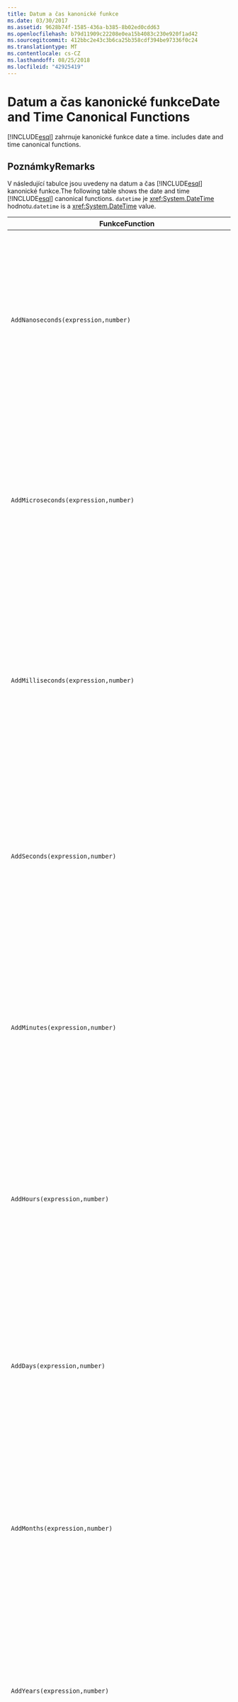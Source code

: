 ```yaml
---
title: Datum a čas kanonické funkce
ms.date: 03/30/2017
ms.assetid: 9628b74f-1585-436a-b385-8b02ed0cdd63
ms.openlocfilehash: b79d11909c22208e0ea15b4083c230e920f1ad42
ms.sourcegitcommit: 412bbc2e43c3b6ca25b358cdf394be97336f0c24
ms.translationtype: MT
ms.contentlocale: cs-CZ
ms.lasthandoff: 08/25/2018
ms.locfileid: "42925419"
---
```

# <a name="date-and-time-canonical-functions"></a><span data-ttu-id="d68fe-102">Datum a čas kanonické funkce</span><span class="sxs-lookup"><span data-stu-id="d68fe-102">Date and Time Canonical Functions</span></span>
[!INCLUDE[esql](../../../../../../includes/esql-md.md)]<span data-ttu-id="d68fe-103"> zahrnuje kanonické funkce date a time.</span><span class="sxs-lookup"><span data-stu-id="d68fe-103"> includes date and time canonical functions.</span></span>  
  
## <a name="remarks"></a><span data-ttu-id="d68fe-104">Poznámky</span><span class="sxs-lookup"><span data-stu-id="d68fe-104">Remarks</span></span>  
 <span data-ttu-id="d68fe-105">V následující tabulce jsou uvedeny na datum a čas [!INCLUDE[esql](../../../../../../includes/esql-md.md)] kanonické funkce.</span><span class="sxs-lookup"><span data-stu-id="d68fe-105">The following table shows the date and time [!INCLUDE[esql](../../../../../../includes/esql-md.md)] canonical functions.</span></span> <span data-ttu-id="d68fe-106">`datetime` je <xref:System.DateTime> hodnotu.</span><span class="sxs-lookup"><span data-stu-id="d68fe-106">`datetime` is a <xref:System.DateTime> value.</span></span>  
  
|<span data-ttu-id="d68fe-107">Funkce</span><span class="sxs-lookup"><span data-stu-id="d68fe-107">Function</span></span>|<span data-ttu-id="d68fe-108">Popis</span><span class="sxs-lookup"><span data-stu-id="d68fe-108">Description</span></span>|  
|--------------|-----------------|  
|`AddNanoseconds(expression,number)`|<span data-ttu-id="d68fe-109">Přidá zadaný `number` z nanosekundách k `expression`.</span><span class="sxs-lookup"><span data-stu-id="d68fe-109">Adds the specified `number` of nanoseconds to the `expression`.</span></span><br /><br /> <span data-ttu-id="d68fe-110">**Argumenty**</span><span class="sxs-lookup"><span data-stu-id="d68fe-110">**Arguments**</span></span><br /><br /> <span data-ttu-id="d68fe-111">`expression`: `DateTime`, `DateTimeOffset`, nebo `Time`.</span><span class="sxs-lookup"><span data-stu-id="d68fe-111">`expression`: `DateTime`, `DateTimeOffset`, or `Time`.</span></span><br /><br /> <span data-ttu-id="d68fe-112">`number`: `Int32`.</span><span class="sxs-lookup"><span data-stu-id="d68fe-112">`number`: `Int32`.</span></span><br /><br /> <span data-ttu-id="d68fe-113">**Návratová hodnota**</span><span class="sxs-lookup"><span data-stu-id="d68fe-113">**Return Value**</span></span><br /><br /> <span data-ttu-id="d68fe-114">Typ `expression`.</span><span class="sxs-lookup"><span data-stu-id="d68fe-114">The type of `expression`.</span></span>|  
|`AddMicroseconds(expression,number)`|<span data-ttu-id="d68fe-115">Přidá zadaný `number` z mikrosekundách k `expression`.</span><span class="sxs-lookup"><span data-stu-id="d68fe-115">Adds the specified `number` of microseconds to the `expression`.</span></span><br /><br /> <span data-ttu-id="d68fe-116">**Argumenty**</span><span class="sxs-lookup"><span data-stu-id="d68fe-116">**Arguments**</span></span><br /><br /> <span data-ttu-id="d68fe-117">`expression`: `DateTime`, `DateTimeOffset`, nebo `Time`.</span><span class="sxs-lookup"><span data-stu-id="d68fe-117">`expression`: `DateTime`, `DateTimeOffset`, or `Time`.</span></span><br /><br /> <span data-ttu-id="d68fe-118">`number`: `Int32`.</span><span class="sxs-lookup"><span data-stu-id="d68fe-118">`number`: `Int32`.</span></span><br /><br /> <span data-ttu-id="d68fe-119">**Návratová hodnota**</span><span class="sxs-lookup"><span data-stu-id="d68fe-119">**Return Value**</span></span><br /><br /> <span data-ttu-id="d68fe-120">Typ `expression`.</span><span class="sxs-lookup"><span data-stu-id="d68fe-120">The type of `expression`.</span></span>|  
|`AddMilliseconds(expression,number)`|<span data-ttu-id="d68fe-121">Přidá zadaný `number` časový interval v milisekundách `expression`.</span><span class="sxs-lookup"><span data-stu-id="d68fe-121">Adds the specified `number` of milliseconds to the `expression`.</span></span><br /><br /> <span data-ttu-id="d68fe-122">**Argumenty**</span><span class="sxs-lookup"><span data-stu-id="d68fe-122">**Arguments**</span></span><br /><br /> <span data-ttu-id="d68fe-123">`expression`: `DateTime`, `DateTimeOffset`, nebo `Time`.</span><span class="sxs-lookup"><span data-stu-id="d68fe-123">`expression`: `DateTime`, `DateTimeOffset`, or `Time`.</span></span><br /><br /> <span data-ttu-id="d68fe-124">`number`: `Int32`.</span><span class="sxs-lookup"><span data-stu-id="d68fe-124">`number`: `Int32`.</span></span><br /><br /> <span data-ttu-id="d68fe-125">**Návratová hodnota**</span><span class="sxs-lookup"><span data-stu-id="d68fe-125">**Return Value**</span></span><br /><br /> <span data-ttu-id="d68fe-126">Typ `expression`.</span><span class="sxs-lookup"><span data-stu-id="d68fe-126">The type of `expression`.</span></span>|  
|`AddSeconds(expression,number)`|<span data-ttu-id="d68fe-127">Přidá zadaný `number` sady sekund `expression`.</span><span class="sxs-lookup"><span data-stu-id="d68fe-127">Adds the specified `number` of seconds to the `expression`.</span></span><br /><br /> <span data-ttu-id="d68fe-128">**Argumenty**</span><span class="sxs-lookup"><span data-stu-id="d68fe-128">**Arguments**</span></span><br /><br /> <span data-ttu-id="d68fe-129">`expression`: `DateTime`, `DateTimeOffset`, nebo `Time`.</span><span class="sxs-lookup"><span data-stu-id="d68fe-129">`expression`: `DateTime`, `DateTimeOffset`, or `Time`.</span></span><br /><br /> <span data-ttu-id="d68fe-130">`number`: `Int32`.</span><span class="sxs-lookup"><span data-stu-id="d68fe-130">`number`: `Int32`.</span></span><br /><br /> <span data-ttu-id="d68fe-131">**Návratová hodnota**</span><span class="sxs-lookup"><span data-stu-id="d68fe-131">**Return Value**</span></span><br /><br /> <span data-ttu-id="d68fe-132">Typ `expression`.</span><span class="sxs-lookup"><span data-stu-id="d68fe-132">The type of `expression`.</span></span>|  
|`AddMinutes(expression,number)`|<span data-ttu-id="d68fe-133">Přidá zadaný `number` minut `expression`.</span><span class="sxs-lookup"><span data-stu-id="d68fe-133">Adds the specified `number` of minutes to the `expression`.</span></span><br /><br /> <span data-ttu-id="d68fe-134">**Argumenty**</span><span class="sxs-lookup"><span data-stu-id="d68fe-134">**Arguments**</span></span><br /><br /> <span data-ttu-id="d68fe-135">`expression`: `DateTime`, `DateTimeOffset`, nebo `Time`.</span><span class="sxs-lookup"><span data-stu-id="d68fe-135">`expression`: `DateTime`, `DateTimeOffset`, or `Time`.</span></span><br /><br /> <span data-ttu-id="d68fe-136">`number`: `Int32`.</span><span class="sxs-lookup"><span data-stu-id="d68fe-136">`number`: `Int32`.</span></span><br /><br /> <span data-ttu-id="d68fe-137">**Návratová hodnota**</span><span class="sxs-lookup"><span data-stu-id="d68fe-137">**Return Value**</span></span><br /><br /> <span data-ttu-id="d68fe-138">Typ `expression`.</span><span class="sxs-lookup"><span data-stu-id="d68fe-138">The type of `expression`.</span></span>|  
|`AddHours(expression,number)`|<span data-ttu-id="d68fe-139">Přidá zadaný `number` hodin `expression`.</span><span class="sxs-lookup"><span data-stu-id="d68fe-139">Adds the specified `number` of hours to the `expression`.</span></span><br /><br /> <span data-ttu-id="d68fe-140">**Argumenty**</span><span class="sxs-lookup"><span data-stu-id="d68fe-140">**Arguments**</span></span><br /><br /> <span data-ttu-id="d68fe-141">`expression`: `DateTime`, `DateTimeOffset`, nebo `Time`.</span><span class="sxs-lookup"><span data-stu-id="d68fe-141">`expression`: `DateTime`, `DateTimeOffset`, or `Time`.</span></span><br /><br /> <span data-ttu-id="d68fe-142">`number`: `Int32`.</span><span class="sxs-lookup"><span data-stu-id="d68fe-142">`number`: `Int32`.</span></span><br /><br /> <span data-ttu-id="d68fe-143">**Návratová hodnota**</span><span class="sxs-lookup"><span data-stu-id="d68fe-143">**Return Value**</span></span><br /><br /> <span data-ttu-id="d68fe-144">Typ `expression`.</span><span class="sxs-lookup"><span data-stu-id="d68fe-144">The type of `expression`.</span></span>|  
|`AddDays(expression,number)`|<span data-ttu-id="d68fe-145">Přidá zadaný `number` dnů `expression`.</span><span class="sxs-lookup"><span data-stu-id="d68fe-145">Adds the specified `number` of days to the `expression`.</span></span><br /><br /> <span data-ttu-id="d68fe-146">**Argumenty**</span><span class="sxs-lookup"><span data-stu-id="d68fe-146">**Arguments**</span></span><br /><br /> <span data-ttu-id="d68fe-147">`expression`: `DateTime` nebo `DateTimeOffset`.</span><span class="sxs-lookup"><span data-stu-id="d68fe-147">`expression`: `DateTime` or `DateTimeOffset`.</span></span><br /><br /> <span data-ttu-id="d68fe-148">`number`: `Int32`.</span><span class="sxs-lookup"><span data-stu-id="d68fe-148">`number`: `Int32`.</span></span><br /><br /> <span data-ttu-id="d68fe-149">**Návratová hodnota**</span><span class="sxs-lookup"><span data-stu-id="d68fe-149">**Return Value**</span></span><br /><br /> <span data-ttu-id="d68fe-150">Typ `expression`.</span><span class="sxs-lookup"><span data-stu-id="d68fe-150">The type of `expression`.</span></span>|  
|`AddMonths(expression,number)`|<span data-ttu-id="d68fe-151">Přidá zadaný `number` měsíců `expression`.</span><span class="sxs-lookup"><span data-stu-id="d68fe-151">Adds the specified `number` of months to the `expression`.</span></span><br /><br /> <span data-ttu-id="d68fe-152">**Argumenty**</span><span class="sxs-lookup"><span data-stu-id="d68fe-152">**Arguments**</span></span><br /><br /> <span data-ttu-id="d68fe-153">`expression`: `DateTime` nebo `DateTimeOffset`.</span><span class="sxs-lookup"><span data-stu-id="d68fe-153">`expression`: `DateTime` or `DateTimeOffset`.</span></span><br /><br /> <span data-ttu-id="d68fe-154">`number`: `Int32`.</span><span class="sxs-lookup"><span data-stu-id="d68fe-154">`number`: `Int32`.</span></span><br /><br /> <span data-ttu-id="d68fe-155">**Návratová hodnota**</span><span class="sxs-lookup"><span data-stu-id="d68fe-155">**Return Value**</span></span><br /><br /> <span data-ttu-id="d68fe-156">Typ `expression`.</span><span class="sxs-lookup"><span data-stu-id="d68fe-156">The type of `expression`.</span></span>|  
|`AddYears(expression,number)`|<span data-ttu-id="d68fe-157">Přidá zadaný `number` let `expression`.</span><span class="sxs-lookup"><span data-stu-id="d68fe-157">Adds the specified `number` of years to the `expression`.</span></span><br /><br /> <span data-ttu-id="d68fe-158">**Argumenty**</span><span class="sxs-lookup"><span data-stu-id="d68fe-158">**Arguments**</span></span><br /><br /> <span data-ttu-id="d68fe-159">`expression`: `DateTime` nebo `DateTimeOffset`.</span><span class="sxs-lookup"><span data-stu-id="d68fe-159">`expression`: `DateTime` or `DateTimeOffset`.</span></span><br /><br /> <span data-ttu-id="d68fe-160">`number`: `Int32`.</span><span class="sxs-lookup"><span data-stu-id="d68fe-160">`number`: `Int32`.</span></span><br /><br /> <span data-ttu-id="d68fe-161">**Návratová hodnota**</span><span class="sxs-lookup"><span data-stu-id="d68fe-161">**Return Value**</span></span><br /><br /> <span data-ttu-id="d68fe-162">Typ `expression`.</span><span class="sxs-lookup"><span data-stu-id="d68fe-162">The type of `expression`.</span></span>|  
|`CreateDateTime(year,month,day,hour,minute,second)`|<span data-ttu-id="d68fe-163">Vrátí nový `DateTime` hodnotu jako aktuální datum a čas serveru v časovém pásmu serveru.</span><span class="sxs-lookup"><span data-stu-id="d68fe-163">Returns a new `DateTime` value as the current date and time of the server in the server's time zone.</span></span><br /><br /> <span data-ttu-id="d68fe-164">**Argumenty**</span><span class="sxs-lookup"><span data-stu-id="d68fe-164">**Arguments**</span></span><br /><br /> <span data-ttu-id="d68fe-165">`year`, `month`, `day`, `hour`, `minute`: `Int16` a `Int32`.</span><span class="sxs-lookup"><span data-stu-id="d68fe-165">`year`, `month`, `day`, `hour`, `minute`: `Int16` and `Int32`.</span></span><br /><br /> <span data-ttu-id="d68fe-166">`second`: `Double`.</span><span class="sxs-lookup"><span data-stu-id="d68fe-166">`second`: `Double`.</span></span><br /><br /> <span data-ttu-id="d68fe-167">**Návratová hodnota**</span><span class="sxs-lookup"><span data-stu-id="d68fe-167">**Return Value**</span></span><br /><br /> <span data-ttu-id="d68fe-168">A `DateTime`.</span><span class="sxs-lookup"><span data-stu-id="d68fe-168">A `DateTime`.</span></span>|  
|`CreateDateTimeOffset(year,month,day,hour,minute,second,tzoffset)`|<span data-ttu-id="d68fe-169">Vrátí nový `DateTimeOffset` hodnotu jako aktuální datum a čas serveru vzhledem k koordinovaný univerzální čas (UTC).</span><span class="sxs-lookup"><span data-stu-id="d68fe-169">Returns a new `DateTimeOffset` value as the current date and time of the server relative to the Coordinated Universal Time (UTC).</span></span><br /><br /> <span data-ttu-id="d68fe-170">**Argumenty**</span><span class="sxs-lookup"><span data-stu-id="d68fe-170">**Arguments**</span></span><br /><br /> <span data-ttu-id="d68fe-171">`year`, `month`, `day`, `hour`, `minute`, `tzoffset`: `Int32`.</span><span class="sxs-lookup"><span data-stu-id="d68fe-171">`year`, `month`, `day`, `hour`, `minute`, `tzoffset`: `Int32`.</span></span><br /><br /> <span data-ttu-id="d68fe-172">`second`: `Double`.</span><span class="sxs-lookup"><span data-stu-id="d68fe-172">`second`: `Double`.</span></span><br /><br /> <span data-ttu-id="d68fe-173">**Návratová hodnota**</span><span class="sxs-lookup"><span data-stu-id="d68fe-173">**Return Value**</span></span><br /><br /> <span data-ttu-id="d68fe-174">A `DateTimeOffset`.</span><span class="sxs-lookup"><span data-stu-id="d68fe-174">A `DateTimeOffset`.</span></span>|  
|`CreateTime(hour,minute,second)`|<span data-ttu-id="d68fe-175">Vrátí nový `Time` hodnotu jako aktuální čas.</span><span class="sxs-lookup"><span data-stu-id="d68fe-175">Returns a new `Time` value as the current time.</span></span><br /><br /> <span data-ttu-id="d68fe-176">**Argumenty**</span><span class="sxs-lookup"><span data-stu-id="d68fe-176">**Arguments**</span></span><br /><br /> <span data-ttu-id="d68fe-177">`hour` a `minute`: `Int32`.</span><span class="sxs-lookup"><span data-stu-id="d68fe-177">`hour` and `minute`: `Int32`.</span></span><br /><br /> <span data-ttu-id="d68fe-178">`second`: `Double`.</span><span class="sxs-lookup"><span data-stu-id="d68fe-178">`second`: `Double`.</span></span><br /><br /> <span data-ttu-id="d68fe-179">**Návratová hodnota**</span><span class="sxs-lookup"><span data-stu-id="d68fe-179">**Return Value**</span></span><br /><br /> <span data-ttu-id="d68fe-180">A `Time`.</span><span class="sxs-lookup"><span data-stu-id="d68fe-180">A `Time`.</span></span>|  
|`CurrentDateTime()`|<span data-ttu-id="d68fe-181">Vrátí `DateTime` hodnotu jako aktuální datum a čas serveru v časovém pásmu serveru.</span><span class="sxs-lookup"><span data-stu-id="d68fe-181">Returns a `DateTime` value as the current date and time of the server in the server's time zone.</span></span><br /><br /> <span data-ttu-id="d68fe-182">**Návratová hodnota**</span><span class="sxs-lookup"><span data-stu-id="d68fe-182">**Return Value**</span></span><br /><br /> <span data-ttu-id="d68fe-183">A `DateTime`.</span><span class="sxs-lookup"><span data-stu-id="d68fe-183">A `DateTime`.</span></span>|  
|`CurrentDateTimeOffset()`|<span data-ttu-id="d68fe-184">Vrátí aktuální datum, čas a posunu `DateTimeOffset`.</span><span class="sxs-lookup"><span data-stu-id="d68fe-184">Returns the current date, time and offset as a `DateTimeOffset`.</span></span><br /><br /> <span data-ttu-id="d68fe-185">**Návratová hodnota**</span><span class="sxs-lookup"><span data-stu-id="d68fe-185">**Return Value**</span></span><br /><br /> <span data-ttu-id="d68fe-186">A `DateTimeOffset`.</span><span class="sxs-lookup"><span data-stu-id="d68fe-186">A `DateTimeOffset`.</span></span>|  
|`CurrentUtcDateTime()`|<span data-ttu-id="d68fe-187">Vrátí <xref:System.DateTime> hodnotu jako aktuální datum a čas v časovém pásmu UTS serveru.</span><span class="sxs-lookup"><span data-stu-id="d68fe-187">Returns a <xref:System.DateTime> value as the current date and time of the server in the UTS time zone.</span></span><br /><br /> <span data-ttu-id="d68fe-188">**Návratová hodnota**</span><span class="sxs-lookup"><span data-stu-id="d68fe-188">**Return Value**</span></span><br /><br /> <span data-ttu-id="d68fe-189">A `DateTime`.</span><span class="sxs-lookup"><span data-stu-id="d68fe-189">A `DateTime`.</span></span>|  
|`Day(expression)`|<span data-ttu-id="d68fe-190">Vrátí část pro den z `expression` jako `Int32` od 1 do 31.</span><span class="sxs-lookup"><span data-stu-id="d68fe-190">Returns the day portion of `expression` as an `Int32` between 1 and 31.</span></span><br /><br /> <span data-ttu-id="d68fe-191">**Argumenty**</span><span class="sxs-lookup"><span data-stu-id="d68fe-191">**Arguments**</span></span><br /><br /> <span data-ttu-id="d68fe-192">A `DateTime` a `DateTimeOffset`.</span><span class="sxs-lookup"><span data-stu-id="d68fe-192">A `DateTime` and `DateTimeOffset`.</span></span><br /><br /> <span data-ttu-id="d68fe-193">**Návratová hodnota**</span><span class="sxs-lookup"><span data-stu-id="d68fe-193">**Return Value**</span></span><br /><br /> <span data-ttu-id="d68fe-194">`Int32`.</span><span class="sxs-lookup"><span data-stu-id="d68fe-194">An `Int32`.</span></span><br /><br /> <span data-ttu-id="d68fe-195">**Příklad**</span><span class="sxs-lookup"><span data-stu-id="d68fe-195">**Example**</span></span><br /><br /> `-- The following example returns 12.`<br /><br /> `Day(cast('03/12/1998' as DateTime))`|  
|`DayOfYear(expression)`|<span data-ttu-id="d68fe-196">Vrátí část pro den z `expression` jako `Int32` od 1 do 366, kde se 366 vrátí poslední den do přestupného roku.</span><span class="sxs-lookup"><span data-stu-id="d68fe-196">Returns the day portion of `expression` as an `Int32` between 1 and 366, where 366 is returned for the last day of a leap year.</span></span><br /><br /> <span data-ttu-id="d68fe-197">**Argumenty**</span><span class="sxs-lookup"><span data-stu-id="d68fe-197">**Arguments**</span></span><br /><br /> <span data-ttu-id="d68fe-198">A `DateTime` nebo `DateTimeOffset`.</span><span class="sxs-lookup"><span data-stu-id="d68fe-198">A `DateTime` or `DateTimeOffset`.</span></span><br /><br /> <span data-ttu-id="d68fe-199">**Návratová hodnota**</span><span class="sxs-lookup"><span data-stu-id="d68fe-199">**Return Value**</span></span><br /><br /> <span data-ttu-id="d68fe-200">`Int32`.</span><span class="sxs-lookup"><span data-stu-id="d68fe-200">An `Int32`.</span></span>|  
|`DiffNanoseconds(startExpression,endExpression)`|<span data-ttu-id="d68fe-201">Vrátí rozdíl v nanosekundách, mezi `startExpression` a `endExpression`.</span><span class="sxs-lookup"><span data-stu-id="d68fe-201">Returns the difference, in nanoseconds, between `startExpression` and `endExpression`.</span></span><br /><br /> <span data-ttu-id="d68fe-202">**Argumenty**</span><span class="sxs-lookup"><span data-stu-id="d68fe-202">**Arguments**</span></span><br /><br /> <span data-ttu-id="d68fe-203">`startExpression`, `endExpression`: `DateTime`, `DateTimeOffset`, nebo `Time`.</span><span class="sxs-lookup"><span data-stu-id="d68fe-203">`startExpression`, `endExpression`: `DateTime`, `DateTimeOffset`, or `Time`.</span></span> <span data-ttu-id="d68fe-204">**Poznámka:** `startExpression` a `endExpression` musí být stejného typu.  </span><span class="sxs-lookup"><span data-stu-id="d68fe-204">**Note:**  `startExpression` and `endExpression` must be of the same type.</span></span> <br /><br /> <span data-ttu-id="d68fe-205">**Návratová hodnota**</span><span class="sxs-lookup"><span data-stu-id="d68fe-205">**Return Value**</span></span><br /><br /> <span data-ttu-id="d68fe-206">`Int32`.</span><span class="sxs-lookup"><span data-stu-id="d68fe-206">An `Int32`.</span></span>|  
|`DiffMilliseconds(startExpression,endExpression)`|<span data-ttu-id="d68fe-207">Vrátí rozdíl v milisekundách mezi `startExpression` a `endExpression`.</span><span class="sxs-lookup"><span data-stu-id="d68fe-207">Returns the difference, in milliseconds, between `startExpression` and `endExpression`.</span></span><br /><br /> <span data-ttu-id="d68fe-208">**Argumenty**</span><span class="sxs-lookup"><span data-stu-id="d68fe-208">**Arguments**</span></span><br /><br /> <span data-ttu-id="d68fe-209">`startExpression`, `endExpression`: `DateTime`, `DateTimeOffset`, nebo `Time`.</span><span class="sxs-lookup"><span data-stu-id="d68fe-209">`startExpression`, `endExpression`: `DateTime`, `DateTimeOffset`, or `Time`.</span></span> <span data-ttu-id="d68fe-210">**Poznámka:** `startExpression` a `endExpression` musí být stejného typu.  </span><span class="sxs-lookup"><span data-stu-id="d68fe-210">**Note:**  `startExpression` and `endExpression` must be of the same type.</span></span> <br /><br /> <span data-ttu-id="d68fe-211">**Návratová hodnota**</span><span class="sxs-lookup"><span data-stu-id="d68fe-211">**Return Value**</span></span><br /><br /> <span data-ttu-id="d68fe-212">`Int32`.</span><span class="sxs-lookup"><span data-stu-id="d68fe-212">An `Int32`.</span></span>|  
|`DiffMicroseconds(startExpression,endExpression)`|<span data-ttu-id="d68fe-213">Vrátí rozdíl v mikrosekundách, mezi `startExpression` a `endExpression`.</span><span class="sxs-lookup"><span data-stu-id="d68fe-213">Returns the difference, in microseconds, between `startExpression` and `endExpression`.</span></span><br /><br /> <span data-ttu-id="d68fe-214">**Argumenty**</span><span class="sxs-lookup"><span data-stu-id="d68fe-214">**Arguments**</span></span><br /><br /> <span data-ttu-id="d68fe-215">`startExpression`, `endExpression`: `DateTime`, `DateTimeOffset`, nebo `Time`.</span><span class="sxs-lookup"><span data-stu-id="d68fe-215">`startExpression`, `endExpression`: `DateTime`, `DateTimeOffset`, or `Time`.</span></span> <span data-ttu-id="d68fe-216">**Poznámka:** `startExpression` a `endExpression` musí být stejného typu.  </span><span class="sxs-lookup"><span data-stu-id="d68fe-216">**Note:**  `startExpression` and `endExpression` must be of the same type.</span></span> <br /><br /> <span data-ttu-id="d68fe-217">**Návratová hodnota**</span><span class="sxs-lookup"><span data-stu-id="d68fe-217">**Return Value**</span></span><br /><br /> <span data-ttu-id="d68fe-218">`Int32`.</span><span class="sxs-lookup"><span data-stu-id="d68fe-218">An `Int32`.</span></span>|  
|`DiffSeconds(startExpression,endExpression)`|<span data-ttu-id="d68fe-219">Vrátí rozdíl v sekundách mezi `startExpression` a `endExpression`.</span><span class="sxs-lookup"><span data-stu-id="d68fe-219">Returns the difference, in seconds, between `startExpression` and `endExpression`.</span></span><br /><br /> <span data-ttu-id="d68fe-220">**Argumenty**</span><span class="sxs-lookup"><span data-stu-id="d68fe-220">**Arguments**</span></span><br /><br /> <span data-ttu-id="d68fe-221">`startExpression`, `endExpression`: `DateTime`, `DateTimeOffset`, nebo `Time`.</span><span class="sxs-lookup"><span data-stu-id="d68fe-221">`startExpression`, `endExpression`: `DateTime`, `DateTimeOffset`, or `Time`.</span></span> <span data-ttu-id="d68fe-222">**Poznámka:** `startExpression` a `endExpression` musí být stejného typu.  </span><span class="sxs-lookup"><span data-stu-id="d68fe-222">**Note:**  `startExpression` and `endExpression` must be of the same type.</span></span> <br /><br /> <span data-ttu-id="d68fe-223">**Návratová hodnota**</span><span class="sxs-lookup"><span data-stu-id="d68fe-223">**Return Value**</span></span><br /><br /> <span data-ttu-id="d68fe-224">`Int32`.</span><span class="sxs-lookup"><span data-stu-id="d68fe-224">An `Int32`.</span></span>|  
|`DiffMinutes(startExpression,endExpression)`|<span data-ttu-id="d68fe-225">Vrátí rozdíl v řádech minut, mezi `startExpression` a `endExpression`.</span><span class="sxs-lookup"><span data-stu-id="d68fe-225">Returns the difference, in minutes, between `startExpression` and `endExpression`.</span></span><br /><br /> <span data-ttu-id="d68fe-226">**Argumenty**</span><span class="sxs-lookup"><span data-stu-id="d68fe-226">**Arguments**</span></span><br /><br /> <span data-ttu-id="d68fe-227">`startExpression`, `endExpression`: `DateTime`, `DateTimeOffset`, nebo `Time`.</span><span class="sxs-lookup"><span data-stu-id="d68fe-227">`startExpression`, `endExpression`: `DateTime`, `DateTimeOffset`, or `Time`.</span></span> <span data-ttu-id="d68fe-228">**Poznámka:** `startExpression` a `endExpression` musí být stejného typu.  </span><span class="sxs-lookup"><span data-stu-id="d68fe-228">**Note:**  `startExpression` and `endExpression` must be of the same type.</span></span> <br /><br /> <span data-ttu-id="d68fe-229">**Návratová hodnota**</span><span class="sxs-lookup"><span data-stu-id="d68fe-229">**Return Value**</span></span><br /><br /> <span data-ttu-id="d68fe-230">`Int32`.</span><span class="sxs-lookup"><span data-stu-id="d68fe-230">An `Int32`.</span></span>|  
|`DiffHours(startExpression,endExpression)`|<span data-ttu-id="d68fe-231">Vrátí rozdíl v hodinách mezi `startExpression` a `endExpression`.</span><span class="sxs-lookup"><span data-stu-id="d68fe-231">Returns the difference, in hours, between `startExpression` and `endExpression`.</span></span><br /><br /> <span data-ttu-id="d68fe-232">**Argumenty**</span><span class="sxs-lookup"><span data-stu-id="d68fe-232">**Arguments**</span></span><br /><br /> <span data-ttu-id="d68fe-233">`startExpression`, `endExpression`: `DateTime`, `DateTimeOffset`, nebo `Time`.</span><span class="sxs-lookup"><span data-stu-id="d68fe-233">`startExpression`, `endExpression`: `DateTime`, `DateTimeOffset`, or `Time`.</span></span> <span data-ttu-id="d68fe-234">**Poznámka:** `startExpression` a `endExpression` musí být stejného typu.  </span><span class="sxs-lookup"><span data-stu-id="d68fe-234">**Note:**  `startExpression` and `endExpression` must be of the same type.</span></span> <br /><br /> <span data-ttu-id="d68fe-235">**Návratová hodnota**</span><span class="sxs-lookup"><span data-stu-id="d68fe-235">**Return Value**</span></span><br /><br /> <span data-ttu-id="d68fe-236">`Int32`.</span><span class="sxs-lookup"><span data-stu-id="d68fe-236">An `Int32`.</span></span>|  
|`DiffDays(startExpression,endExpression)`|<span data-ttu-id="d68fe-237">Vrátí rozdíl ve dnech mezi `startExpression` a `endExpression`.</span><span class="sxs-lookup"><span data-stu-id="d68fe-237">Returns the difference, in days, between `startExpression` and `endExpression`.</span></span><br /><br /> <span data-ttu-id="d68fe-238">**Argumenty**</span><span class="sxs-lookup"><span data-stu-id="d68fe-238">**Arguments**</span></span><br /><br /> <span data-ttu-id="d68fe-239">`startExpression`, `endExpression`: `DateTime` nebo `DateTimeOffset`.</span><span class="sxs-lookup"><span data-stu-id="d68fe-239">`startExpression`, `endExpression`: `DateTime` or `DateTimeOffset`.</span></span> <span data-ttu-id="d68fe-240">**Poznámka:** `startExpression` a `endExpression` musí být stejného typu.  </span><span class="sxs-lookup"><span data-stu-id="d68fe-240">**Note:**  `startExpression` and `endExpression` must be of the same type.</span></span> <br /><br /> <span data-ttu-id="d68fe-241">**Návratová hodnota**</span><span class="sxs-lookup"><span data-stu-id="d68fe-241">**Return Value**</span></span><br /><br /> <span data-ttu-id="d68fe-242">`Int32`.</span><span class="sxs-lookup"><span data-stu-id="d68fe-242">An `Int32`.</span></span>|  
|`DiffMonths(startExpression,endExpression)`|<span data-ttu-id="d68fe-243">Vrátí rozdíl v měsících, mezi `startExpression` a `endExpression`.</span><span class="sxs-lookup"><span data-stu-id="d68fe-243">Returns the difference, in months, between `startExpression` and `endExpression`.</span></span><br /><br /> <span data-ttu-id="d68fe-244">**Argumenty**</span><span class="sxs-lookup"><span data-stu-id="d68fe-244">**Arguments**</span></span><br /><br /> <span data-ttu-id="d68fe-245">`startExpression`, `endExpression`: `DateTime` nebo `DateTimeOffset`.</span><span class="sxs-lookup"><span data-stu-id="d68fe-245">`startExpression`, `endExpression`: `DateTime` or `DateTimeOffset`.</span></span> <span data-ttu-id="d68fe-246">**Poznámka:** `startExpression` a `endExpression` musí být stejného typu.  </span><span class="sxs-lookup"><span data-stu-id="d68fe-246">**Note:**  `startExpression` and `endExpression` must be of the same type.</span></span> <br /><br /> <span data-ttu-id="d68fe-247">**Návratová hodnota**</span><span class="sxs-lookup"><span data-stu-id="d68fe-247">**Return Value**</span></span><br /><br /> <span data-ttu-id="d68fe-248">`Int32`.</span><span class="sxs-lookup"><span data-stu-id="d68fe-248">An `Int32`.</span></span>|  
|`DiffYears(startExpression,endExpression)`|<span data-ttu-id="d68fe-249">Vrátí rozdíl v letech, mezi `startExpression` a `endExpression`.</span><span class="sxs-lookup"><span data-stu-id="d68fe-249">Returns the difference, in years, between `startExpression` and `endExpression`.</span></span><br /><br /> <span data-ttu-id="d68fe-250">**Argumenty**</span><span class="sxs-lookup"><span data-stu-id="d68fe-250">**Arguments**</span></span><br /><br /> <span data-ttu-id="d68fe-251">`startExpression`, `endExpression`: `DateTime` nebo `DateTimeOffset`.</span><span class="sxs-lookup"><span data-stu-id="d68fe-251">`startExpression`, `endExpression`: `DateTime` or `DateTimeOffset`.</span></span> <span data-ttu-id="d68fe-252">**Poznámka:** `startExpression` a `endExpression` musí být stejného typu.  </span><span class="sxs-lookup"><span data-stu-id="d68fe-252">**Note:**  `startExpression` and `endExpression` must be of the same type.</span></span> <br /><br /> <span data-ttu-id="d68fe-253">**Návratová hodnota**</span><span class="sxs-lookup"><span data-stu-id="d68fe-253">**Return Value**</span></span><br /><br /> <span data-ttu-id="d68fe-254">`Int32`.</span><span class="sxs-lookup"><span data-stu-id="d68fe-254">An `Int32`.</span></span>|  
|`GetTotalOffsetMinutes(datetimeoffset)`|<span data-ttu-id="d68fe-255">Vrátí počet minut, který `datetimeoffset` posun od GMT.</span><span class="sxs-lookup"><span data-stu-id="d68fe-255">Returns the number of minutes that the `datetimeoffset` is offset from GMT.</span></span> <span data-ttu-id="d68fe-256">Obvykle se jedná mezi +780 a-780 (+ nebo - 13 hodin).</span><span class="sxs-lookup"><span data-stu-id="d68fe-256">This is generally between +780 and -780 (+ or - 13 hrs).</span></span> <span data-ttu-id="d68fe-257">**Poznámka:** tato funkce je podporována pouze v systému SQL Server 2008.</span><span class="sxs-lookup"><span data-stu-id="d68fe-257">**Note:**  This function is supported in SQL Server 2008 only.</span></span> <br /><br /> <span data-ttu-id="d68fe-258">**Argumenty**</span><span class="sxs-lookup"><span data-stu-id="d68fe-258">**Arguments**</span></span><br /><br /> <span data-ttu-id="d68fe-259">A `DateTimeOffset`.</span><span class="sxs-lookup"><span data-stu-id="d68fe-259">A `DateTimeOffset`.</span></span><br /><br /> <span data-ttu-id="d68fe-260">**Návratová hodnota**</span><span class="sxs-lookup"><span data-stu-id="d68fe-260">**Return Value**</span></span><br /><br /> <span data-ttu-id="d68fe-261">`Int32`.</span><span class="sxs-lookup"><span data-stu-id="d68fe-261">An `Int32`.</span></span>|  
|`Hour(expression)`|<span data-ttu-id="d68fe-262">Vrátí hodinu část `expression` jako `Int32` mezi 0 a 23.</span><span class="sxs-lookup"><span data-stu-id="d68fe-262">Returns the hour portion of `expression` as an `Int32` between 0 and 23.</span></span><br /><br /> <span data-ttu-id="d68fe-263">**Argumenty**</span><span class="sxs-lookup"><span data-stu-id="d68fe-263">**Arguments**</span></span><br /><br /> <span data-ttu-id="d68fe-264">A `DateTime, Time` a `DateTimeOffset`.</span><span class="sxs-lookup"><span data-stu-id="d68fe-264">A `DateTime, Time` and `DateTimeOffset`.</span></span><br /><br /> <span data-ttu-id="d68fe-265">**Příklad**</span><span class="sxs-lookup"><span data-stu-id="d68fe-265">**Example**</span></span><br /><br /> `-- The following example returns 22.`<br /><br /> `Hour(cast('22:35:5' as DateTime))`|  
|`Millisecond(expression)`|<span data-ttu-id="d68fe-266">Vrátí část milisekund `expression` jako `Int32` rozsahu od 0 do 999.</span><span class="sxs-lookup"><span data-stu-id="d68fe-266">Returns the milliseconds portion of `expression` as an `Int32` between 0 and 999.</span></span><br /><br /> <span data-ttu-id="d68fe-267">**Argumenty**</span><span class="sxs-lookup"><span data-stu-id="d68fe-267">**Arguments**</span></span><br /><br /> <span data-ttu-id="d68fe-268">A `DateTime, Time` a `DateTimeOffset`.</span><span class="sxs-lookup"><span data-stu-id="d68fe-268">A `DateTime, Time` and `DateTimeOffset`.</span></span><br /><br /> <span data-ttu-id="d68fe-269">**Návratová hodnota**</span><span class="sxs-lookup"><span data-stu-id="d68fe-269">**Return Value**</span></span><br /><br /> <span data-ttu-id="d68fe-270">`Int32`.</span><span class="sxs-lookup"><span data-stu-id="d68fe-270">An `Int32`.</span></span>|  
|`Minute(expression)`|<span data-ttu-id="d68fe-271">Vrátí část pro minuty z `expression` jako `Int32` mezi 0 a 59.</span><span class="sxs-lookup"><span data-stu-id="d68fe-271">Returns the minute portion of `expression` as an `Int32` between 0 and 59.</span></span><br /><br /> <span data-ttu-id="d68fe-272">**Argumenty**</span><span class="sxs-lookup"><span data-stu-id="d68fe-272">**Arguments**</span></span><br /><br /> <span data-ttu-id="d68fe-273">A `DateTime, Time` nebo `DateTimeOffset`.</span><span class="sxs-lookup"><span data-stu-id="d68fe-273">A `DateTime, Time` or `DateTimeOffset`.</span></span><br /><br /> <span data-ttu-id="d68fe-274">**Návratová hodnota**</span><span class="sxs-lookup"><span data-stu-id="d68fe-274">**Return Value**</span></span><br /><br /> <span data-ttu-id="d68fe-275">`Int32`.</span><span class="sxs-lookup"><span data-stu-id="d68fe-275">An `Int32`.</span></span><br /><br /> <span data-ttu-id="d68fe-276">**Příklad**</span><span class="sxs-lookup"><span data-stu-id="d68fe-276">**Example**</span></span><br /><br /> `-- The following example returns 35`<br /><br /> `Minute(cast('22:35:5' as DateTime))`|  
|`Month(expression)`|<span data-ttu-id="d68fe-277">Vrátí část pro měsíc z `expression` jako `Int32` od 1 do 12.</span><span class="sxs-lookup"><span data-stu-id="d68fe-277">Returns the month portion of `expression` as an `Int32` between 1 and 12.</span></span><br /><br /> <span data-ttu-id="d68fe-278">**Argumenty**</span><span class="sxs-lookup"><span data-stu-id="d68fe-278">**Arguments**</span></span><br /><br /> <span data-ttu-id="d68fe-279">A `DateTime` nebo `DateTimeOffset`.</span><span class="sxs-lookup"><span data-stu-id="d68fe-279">A `DateTime` or `DateTimeOffset`.</span></span><br /><br /> <span data-ttu-id="d68fe-280">**Návratová hodnota**</span><span class="sxs-lookup"><span data-stu-id="d68fe-280">**Return Value**</span></span><br /><br /> <span data-ttu-id="d68fe-281">`Int32`.</span><span class="sxs-lookup"><span data-stu-id="d68fe-281">An `Int32`.</span></span><br /><br /> <span data-ttu-id="d68fe-282">**Příklad**</span><span class="sxs-lookup"><span data-stu-id="d68fe-282">**Example**</span></span><br /><br /> `-- The following example returns 3.`<br /><br /> `Month(cast('03/12/1998' as DateTime))`|  
|`Second(expression)`|<span data-ttu-id="d68fe-283">Vrátí počet sekund část `expression` jako `Int32` mezi 0 a 59.</span><span class="sxs-lookup"><span data-stu-id="d68fe-283">Returns the seconds portion of `expression` as an `Int32` between 0 and 59.</span></span><br /><br /> <span data-ttu-id="d68fe-284">**Argumenty**</span><span class="sxs-lookup"><span data-stu-id="d68fe-284">**Arguments**</span></span><br /><br /> <span data-ttu-id="d68fe-285">A `DateTime, Time` a `DateTimeOffset`.</span><span class="sxs-lookup"><span data-stu-id="d68fe-285">A `DateTime, Time` and `DateTimeOffset`.</span></span><br /><br /> <span data-ttu-id="d68fe-286">**Návratová hodnota**</span><span class="sxs-lookup"><span data-stu-id="d68fe-286">**Return Value**</span></span><br /><br /> <span data-ttu-id="d68fe-287">`Int32`.</span><span class="sxs-lookup"><span data-stu-id="d68fe-287">An `Int32`.</span></span><br /><br /> <span data-ttu-id="d68fe-288">**Příklad**</span><span class="sxs-lookup"><span data-stu-id="d68fe-288">**Example**</span></span><br /><br /> `-- The following example returns 5`<br /><br /> `Second(cast('22:35:5' as DateTime))`|  
|`TruncateTime(expression)`|<span data-ttu-id="d68fe-289">Vrátí `expression`, s hodnotami času zkrácen.</span><span class="sxs-lookup"><span data-stu-id="d68fe-289">Returns the `expression`, with the time values truncated.</span></span><br /><br /> <span data-ttu-id="d68fe-290">**Argumenty**</span><span class="sxs-lookup"><span data-stu-id="d68fe-290">**Arguments**</span></span><br /><br /> <span data-ttu-id="d68fe-291">A `DateTime` nebo `DateTimeOffset`.</span><span class="sxs-lookup"><span data-stu-id="d68fe-291">A `DateTime` or `DateTimeOffset`.</span></span><br /><br /> <span data-ttu-id="d68fe-292">**Návratová hodnota**</span><span class="sxs-lookup"><span data-stu-id="d68fe-292">**Return Value**</span></span><br /><br /> <span data-ttu-id="d68fe-293">Typ `expression`.</span><span class="sxs-lookup"><span data-stu-id="d68fe-293">The type of `expression`.</span></span>|  
|`Year(expression)`|<span data-ttu-id="d68fe-294">Vrátí část roku `expression` jako `Int32` `YYYY`.</span><span class="sxs-lookup"><span data-stu-id="d68fe-294">Returns the year portion of `expression` as an `Int32` `YYYY`.</span></span><br /><br /> <span data-ttu-id="d68fe-295">**Argumenty**</span><span class="sxs-lookup"><span data-stu-id="d68fe-295">**Arguments**</span></span><br /><br /> <span data-ttu-id="d68fe-296">A `DateTime` a `DateTimeOffset`.</span><span class="sxs-lookup"><span data-stu-id="d68fe-296">A `DateTime` and `DateTimeOffset`.</span></span><br /><br /> <span data-ttu-id="d68fe-297">**Návratová hodnota**</span><span class="sxs-lookup"><span data-stu-id="d68fe-297">**Return Value**</span></span><br /><br /> <span data-ttu-id="d68fe-298">`Int32`.</span><span class="sxs-lookup"><span data-stu-id="d68fe-298">An `Int32`.</span></span><br /><br /> <span data-ttu-id="d68fe-299">**Příklad**</span><span class="sxs-lookup"><span data-stu-id="d68fe-299">**Example**</span></span><br /><br /> `-- The following example returns 1998.`<br /><br /> `Year(cast('03/12/1998' as DateTime))`|  
  
 <span data-ttu-id="d68fe-300">Tyto funkce vrátí `null` Pokud tento parametr zadaný `null` vstupu.</span><span class="sxs-lookup"><span data-stu-id="d68fe-300">These functions will return `null` if given `null` input.</span></span>  
  
 <span data-ttu-id="d68fe-301">Ekvivalentní funkce je k dispozici ve zprostředkovateli spravovaného klienta Microsoft SQL.</span><span class="sxs-lookup"><span data-stu-id="d68fe-301">Equivalent functionality is available in the Microsoft SQL Client Managed Provider.</span></span> <span data-ttu-id="d68fe-302">Další informace najdete v tématu [SqlClient pro funkce Entity Framework](../../../../../../docs/framework/data/adonet/ef/sqlclient-for-ef-functions.md).</span><span class="sxs-lookup"><span data-stu-id="d68fe-302">For more information, see [SqlClient for Entity Framework Functions](../../../../../../docs/framework/data/adonet/ef/sqlclient-for-ef-functions.md).</span></span>  
  
## <a name="see-also"></a><span data-ttu-id="d68fe-303">Viz také</span><span class="sxs-lookup"><span data-stu-id="d68fe-303">See Also</span></span>  
 [<span data-ttu-id="d68fe-304">Kanonické funkce</span><span class="sxs-lookup"><span data-stu-id="d68fe-304">Canonical Functions</span></span>](../../../../../../docs/framework/data/adonet/ef/language-reference/canonical-functions.md)
